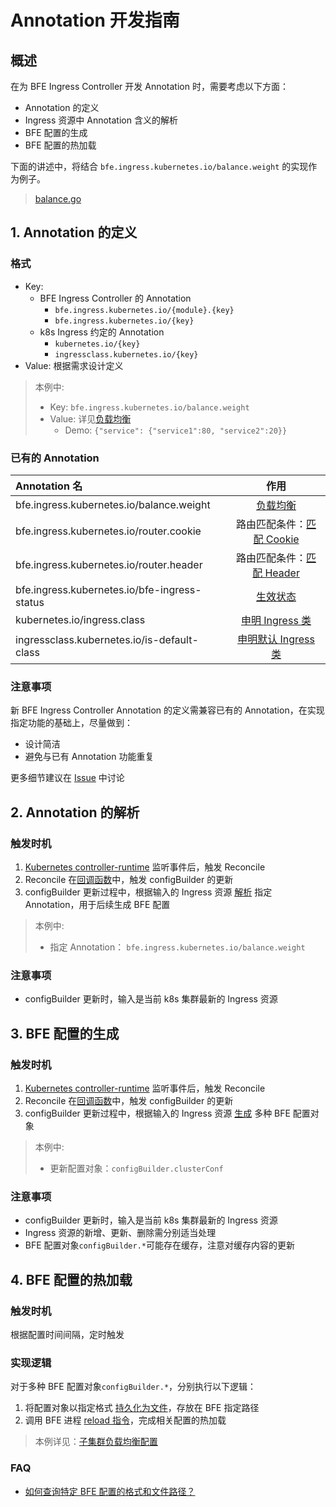 # Annotation 开发指南

## 概述

在为 BFE Ingress Controller 开发 Annotation 时，需要考虑以下方面：
- Annotation 的定义
- Ingress 资源中 Annotation 含义的解析
- BFE 配置的生成
- BFE 配置的热加载

下面的讲述中，将结合 `bfe.ingress.kubernetes.io/balance.weight` 的实现作为例子。
> [balance.go][]

## 1. Annotation 的定义

### 格式
- Key:
  - BFE Ingress Controller 的 Annotation
    - `bfe.ingress.kubernetes.io/{module}.{key}`
    - `bfe.ingress.kubernetes.io/{key}`
  - k8s Ingress 约定的 Annotation
    - `kubernetes.io/{key}`
    - `ingressclass.kubernetes.io/{key}`
- Value: 根据需求设计定义

> 本例中:
> - Key: `bfe.ingress.kubernetes.io/balance.weight`
> - Value: 详见[负载均衡][]
>   - Demo: `{"service": {"service1":80, "service2":20}}`

### 已有的 Annotation
| Annotation 名  | 作用 |
| :--- | :---: |
| bfe.ingress.kubernetes.io/balance.weight | [负载均衡][] |
| bfe.ingress.kubernetes.io/router.cookie | 路由匹配条件：[匹配 Cookie](../ingress/basic.md#cookie) |
| bfe.ingress.kubernetes.io/router.header | 路由匹配条件：[匹配 Header](../ingress/basic.md#header) |
| bfe.ingress.kubernetes.io/bfe-ingress-status | [生效状态](../ingress/validate-state.md) |
| kubernetes.io/ingress.class | [申明 Ingress 类](https://kubernetes.io/zh/docs/concepts/services-networking/ingress/#deprecated-annotation) |
| ingressclass.kubernetes.io/is-default-class | [申明默认 Ingress 类](https://kubernetes.io/docs/concepts/services-networking/ingress/#default-ingress-class) |

### 注意事项
新 BFE Ingress Controller Annotation 的定义需兼容已有的 Annotation，在实现指定功能的基础上，尽量做到：
- 设计简洁
- 避免与已有 Annotation 功能重复

更多细节建议在 [Issue][] 中讨论


## 2. Annotation 的解析

### 触发时机
1. [Kubernetes controller-runtime][] 监听事件后，触发 Reconcile
2. Reconcile 在[回调函数][]中，触发 configBuilder 的更新
3. configBuilder 更新过程中，根据输入的 Ingress 资源 [解析][balance.go] 指定 Annotation，用于后续生成 BFE 配置

> 本例中:
> - 指定 Annotation： `bfe.ingress.kubernetes.io/balance.weight`

### 注意事项
- configBuilder 更新时，输入是当前 k8s 集群最新的 Ingress 资源

## 3. BFE 配置的生成

### 触发时机
1. [Kubernetes controller-runtime][] 监听事件后，触发 Reconcile
2. Reconcile 在[回调函数][]中，触发 configBuilder 的更新
3. configBuilder 更新过程中，根据输入的 Ingress 资源 [生成][clusterConfig.go] 多种 BFE 配置对象

> 本例中:
> - 更新配置对象：`configBuilder.clusterConf`

### 注意事项
- configBuilder 更新时，输入是当前 k8s 集群最新的 Ingress 资源
- Ingress 资源的新增、更新、删除需分别适当处理
- BFE 配置对象`configBuilder.*`可能存在缓存，注意对缓存内容的更新

## 4. BFE 配置的热加载

### 触发时机
根据配置时间间隔，定时触发

### 实现逻辑
对于多种 BFE 配置对象`configBuilder.*`，分别执行以下逻辑：
1. 将配置对象以指定格式 [持久化为文件][clusterConfig.go]，存放在 BFE 指定路径
2. 调用 BFE 进程 [reload 指令][clusterConfig.go]，完成相关配置的热加载

> 本例详见：[子集群负载均衡配置](https://www.bfe-networks.net/zh_cn/configuration/cluster_conf/gslb.data/)

### FAQ
- [如何查询特定 BFE 配置的格式和文件路径？](core-logic.md#BFE配置如何定义)

[Issue]: https://github.com/bfenetworks/ingress-bfe/labels/enhancement
[Kubernetes controller-runtime]: https://github.com/kubernetes-sigs/controller-runtime
[负载均衡]: ../ingress/load-balance.md
[回调函数]: ../../../internal/controllers/netv1/ingress_controller.go
[balance.go]: ../../../internal/bfeConfig/annotations/balance.go
[clusterConfig.go]: ../../../internal/bfeConfig/configs/clusterConfig.go